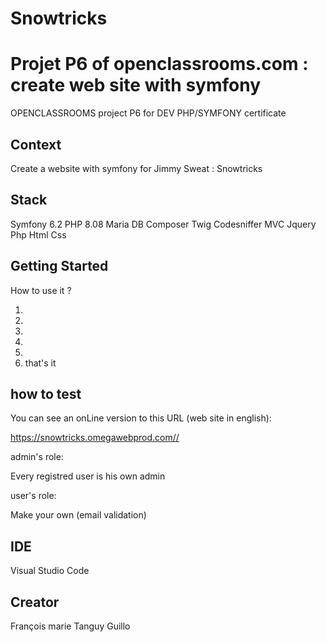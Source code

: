 # Snowtricks



# Projet P6 of openclassrooms.com : create web site with symfony

OPENCLASSROOMS project P6 for DEV PHP/SYMFONY certificate

## Context

Create a website with symfony for Jimmy Sweat :  Snowtricks

## Stack

 Symfony 6.2
 PHP 8.08
 Maria DB
 Composer
 Twig
 Codesniffer
 MVC
 Jquery
 Php
 Html
 Css

## Getting Started

How to use it ?

1) 
2) 
3) 
4) 
5) 
6) that's it

## how to test

You can see an onLine version to this URL (web site in english):

<https://snowtricks.omegawebprod.com//>

admin's role:

Every registred user is his own admin

user's role:

Make your own (email validation)

## IDE

Visual Studio Code

## Creator

François marie Tanguy Guillo

